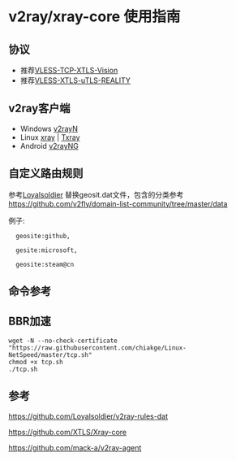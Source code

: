 # v2ray/xray-core 使用指南 
## 协议
- 推荐[VLESS-TCP-XTLS-Vision](VLESS-XTLS-Vision/readme.md)
- 推荐[VLESS-XTLS-uTLS-REALITY](VLESS-XTLS-uTLS-REALITY)
## v2ray客户端
- Windows
      [v2rayN](https://github.com/2dust/v2rayN)
- Linux
      [xray](https://github.com/XTLS/Xray-core) |
      [Txray](https://github.com/hsernos/Txray)
- Android
      [v2rayNG](https://github.com/2dust/v2rayNG)

## 自定义路由规则
参考[Loyalsoldier](https://github.com/Loyalsoldier/v2ray-rules-dat)
替换geosit.dat文件，包含的分类参考 https://github.com/v2fly/domain-list-community/tree/master/data 

例子: 

      geosite:github,
      
      gesite:microsoft,
      
      geosite:steam@cn
## 命令参考

## BBR加速
```
wget -N --no-check-certificate "https://raw.githubusercontent.com/chiakge/Linux-NetSpeed/master/tcp.sh"
chmod +x tcp.sh
./tcp.sh
``` 

## 参考
https://github.com/Loyalsoldier/v2ray-rules-dat

https://github.com/XTLS/Xray-core

https://github.com/mack-a/v2ray-agent
